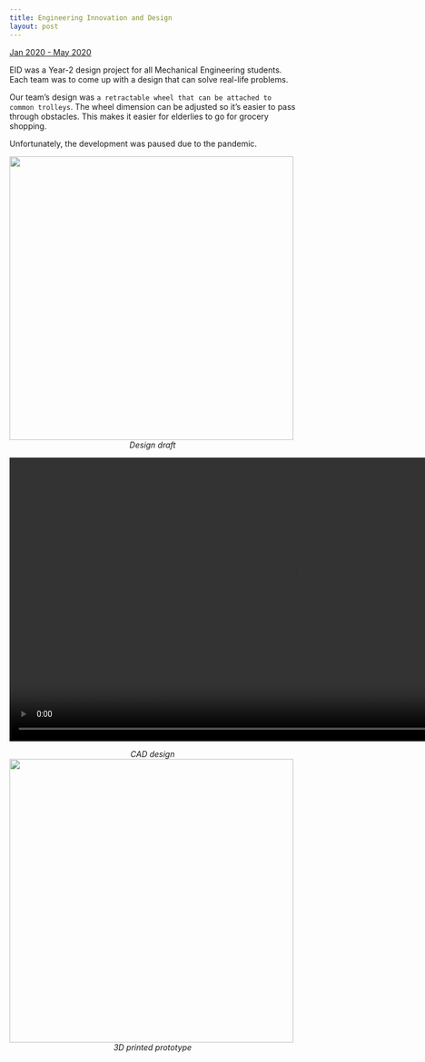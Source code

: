 ```yaml
---
title: Engineering Innovation and Design
layout: post
---
```

<div style="text-align: left"><u>Jan 2020 - May 2020</u></div>

EID was a Year-2 design project for all Mechanical Engineering students. Each team was to come up with a design that can solve real-life problems.

Our team’s design was `a retractable wheel that can be attached to common trolleys`. The wheel dimension can be adjusted so it’s easier to pass through obstacles. This makes it easier for elderlies to go for grocery shopping.

Unfortunately, the development was paused due to the pandemic.

<img src="http://centiLinda.github.io/portfolio/assets/images/EID_draft.jpg" width="500"/>
<div style="text-align: center"><em>Design draft</em></div>

<p align="center"><video height="500" controls>
  <source type="video/mp4" src="http://centiLinda.github.io/portfolio/assets/images/EID_cad.mp4">
</video></p>
<div style="text-align: center"><em>CAD design</em></div>

<img src="http://centiLinda.github.io/portfolio/assets/images/EID_printed.jpg" width="500"/>
<div style="text-align: center"><em>3D printed prototype</em></div>